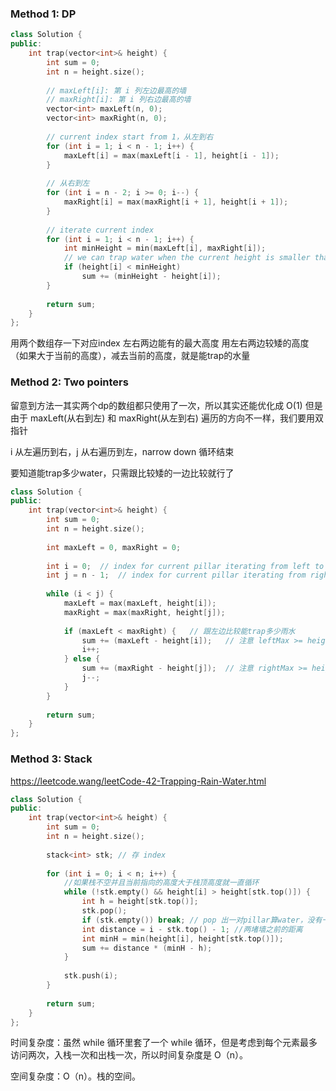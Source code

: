 ### Method 1: DP
```cpp
class Solution {
public:
    int trap(vector<int>& height) {
        int sum = 0;
        int n = height.size();
        
        // maxLeft[i]: 第 i 列左边最高的墙
        // maxRight[i]: 第 i 列右边最高的墙
        vector<int> maxLeft(n, 0);
        vector<int> maxRight(n, 0);
        
        // current index start from 1，从左到右
        for (int i = 1; i < n - 1; i++) {
            maxLeft[i] = max(maxLeft[i - 1], height[i - 1]);
        }
        
        // 从右到左
        for (int i = n - 2; i >= 0; i--) {
            maxRight[i] = max(maxRight[i + 1], height[i + 1]);
        }
        
        // iterate current index
        for (int i = 1; i < n - 1; i++) {
            int minHeight = min(maxLeft[i], maxRight[i]);
            // we can trap water when the current height is smaller than the max height of its left and right
            if (height[i] < minHeight)
                sum += (minHeight - height[i]);
        }
        
        return sum;
    }
};
```
用两个数组存一下对应index 左右两边能有的最大高度
用左右两边较矮的高度（如果大于当前的高度），减去当前的高度，就是能trap的水量


### Method 2: Two pointers

留意到方法一其实两个dp的数组都只使用了一次，所以其实还能优化成 O(1)
但是由于 maxLeft(从右到左) 和 maxRight(从左到右) 遍历的方向不一样，我们要用双指针

i 从左遍历到右，j 从右遍历到左，narrow down 循环结束

要知道能trap多少water，只需跟比较矮的一边比较就行了
```cpp
class Solution {
public:
    int trap(vector<int>& height) {
        int sum = 0;
        int n = height.size();
        
        int maxLeft = 0, maxRight = 0;
        
        int i = 0;  // index for current pillar iterating from left to right
        int j = n - 1;  // index for current pillar iterating from right to left
        
        while (i < j) {
            maxLeft = max(maxLeft, height[i]);
            maxRight = max(maxRight, height[j]);
            
            if (maxLeft < maxRight) {   // 跟左边比较能trap多少雨水
                sum += (maxLeft - height[i]);   // 注意 leftMax >= height[i]
                i++;
            } else {
                sum += (maxRight - height[j]);  // 注意 rightMax >= height[i]
                j--;
            }
        }
        
        return sum;
    }
};
```

### Method 3: Stack

https://leetcode.wang/leetCode-42-Trapping-Rain-Water.html

```cpp
class Solution {
public:
    int trap(vector<int>& height) {
        int sum = 0;
        int n = height.size();
        
        stack<int> stk; // 存 index
        
        for (int i = 0; i < n; i++) {
            //如果栈不空并且当前指向的高度大于栈顶高度就一直循环
            while (!stk.empty() && height[i] > height[stk.top()]) {
                int h = height[stk.top()];
                stk.pop();
                if (stk.empty()) break; // pop 出一对pillar算water，没有一对的话，就brea
                int distance = i - stk.top() - 1; //两堵墙之前的距离
                int minH = min(height[i], height[stk.top()]);
                sum += distance * (minH - h);
            }
            
            stk.push(i);
        }
        
        return sum;
    }
};
```

时间复杂度：虽然 while 循环里套了一个 while 循环，但是考虑到每个元素最多访问两次，入栈一次和出栈一次，所以时间复杂度是 O（n）。

空间复杂度：O（n）。栈的空间。